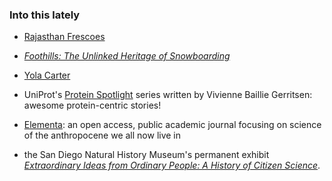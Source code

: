### Into this lately

- [Rajasthan Frescoes](http://www.nytimes.com/interactive/2016/05/09/t-magazine/india-rajasthan-frescoes.html?_r=1)

- [_Foothills: The Unlinked Heritage of Snowboarding_](https://www.outsideonline.com/featured-videos)

- [Yola Carter](https://www.youtube.com/watch?v=jV-KO-QN6r4)

- UniProt's [Protein Spotlight](http://web.expasy.org/spotlight/) series written by Vivienne Baillie Gerritsen: awesome protein-centric stories!

- [Elementa](https://www.elementascience.org/): an open access, public academic journal focusing on science of the anthropocene we all now live in

- the San Diego Natural History Museum's permanent exhibit [_Extraordinary Ideas from Ordinary People: A History of Citizen Science_](http://www.sdnhm.org/exhibitions/current-exhibitions/extraordinary-ideas/).

